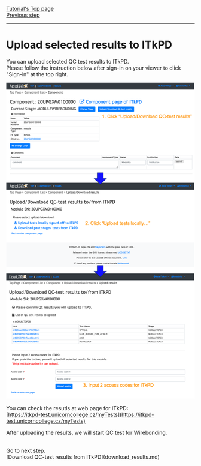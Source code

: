 [Tutorial's Top page](flow.md)<br>
[Previous step](signoffbare.md)<br>
<hr>

# Upload selected results to ITkPD

You can upload selected QC test results to ITkPD.<br>
Please follow the instruction below after sign-in on your viewer to click "Sign-in" at the top right.<br>

![Upload_Results_To_ITkPD](../images/qc-flow/upload_results_itkpdbare.png)<br>

You can check the resutls at web page for ITkPD:<br>
[https://itkpd-test.unicorncollege.cz/myTests](https://itkpd-test.unicorncollege.cz/myTests)


After uploading the results, we will start QC test for Wirebonding.

<br>
Go to next step.<br>
[Download QC-test results from ITkPD](download_results.md)<br>
